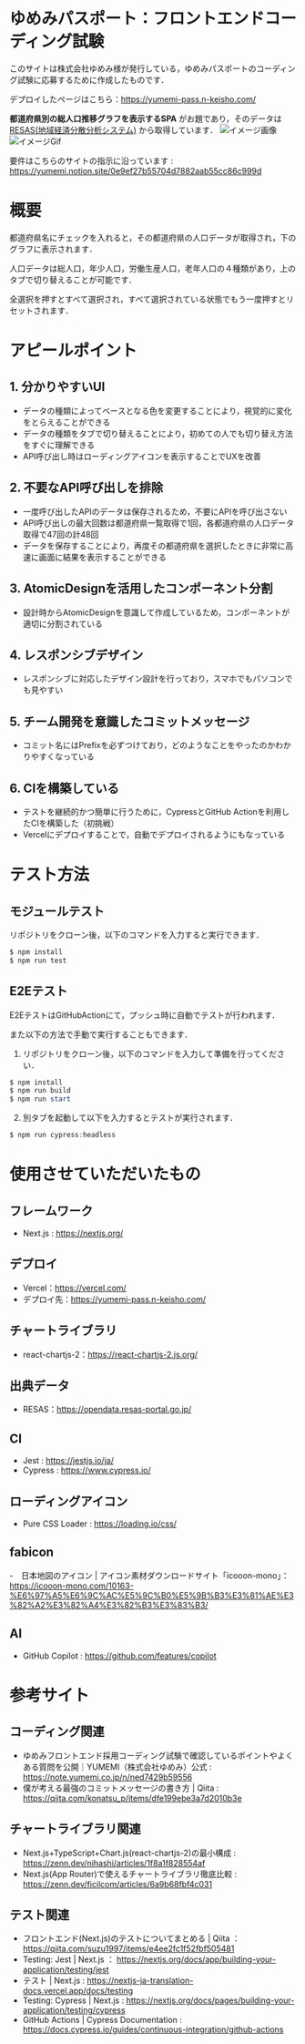# ゆめみパスポート：フロントエンドコーディング試験

このサイトは株式会社ゆめみ様が発行している，ゆめみパスポートのコーディング試験に応募するために作成したものです．

デプロイしたページはこちら：https://yumemi-pass.n-keisho.com/

**都道府県別の総人口推移グラフを表示するSPA** がお題であり，そのデータは [RESAS(地域経済分散分析システム)](https://opendata.resas-portal.go.jp/) から取得しています．
![イメージ画像](image/README/1715164207292.png)
![イメージGif](image/README/YumemiPass.gif)

要件はこちらのサイトの指示に沿っています : https://yumemi.notion.site/0e9ef27b55704d7882aab55cc86c999d

# 概要

都道府県名にチェックを入れると，その都道府県の人口データが取得され，下のグラフに表示されます．

人口データは総人口，年少人口，労働生産人口，老年人口の４種類があり，上のタブで切り替えることが可能です．

全選択を押すとすべて選択され，すべて選択されている状態でもう一度押すとリセットされます．

# アピールポイント

## 1. 分かりやすいUI

- データの種類によってベースとなる色を変更することにより，視覚的に変化をとらえることができる
- データの種類をタブで切り替えることにより，初めての人でも切り替え方法をすぐに理解できる
- API呼び出し時はローディングアイコンを表示することでUXを改善

## 2. 不要なAPI呼び出しを排除

- 一度呼び出したAPIのデータは保存されるため，不要にAPIを呼び出さない
- API呼び出しの最大回数は都道府県一覧取得で1回，各都道府県の人口データ取得で47回の計48回
- データを保存することにより，再度その都道府県を選択したときに非常に高速に画面に結果を表示することができる

## 3. AtomicDesignを活用したコンポーネント分割

- 設計時からAtomicDesignを意識して作成しているため，コンポーネントが適切に分割されている

## 4. レスポンシブデザイン

- レスポンシブに対応したデザイン設計を行っており，スマホでもパソコンでも見やすい

## 5. チーム開発を意識したコミットメッセージ

- コミット名にはPrefixを必ずつけており，どのようなことをやったのかわかりやすくなっている

## 6. CIを構築している

- テストを継続的かつ簡単に行うために，CypressとGitHub Actionを利用したCIを構築した（初挑戦）
- Vercelにデプロイすることで，自動でデプロイされるようにもなっている

# テスト方法

## モジュールテスト

リポジトリをクローン後，以下のコマンドを入力すると実行できます．

```powershell
$ npm install
$ npm run test
```

## E2Eテスト

E2EテストはGitHubActionにて，プッシュ時に自動でテストが行われます．

また以下の方法で手動で実行することもできます．

1. リポジトリをクローン後，以下のコマンドを入力して準備を行ってください．

```powershell
$ npm install
$ npm run build
$ npm run start
```

2. 別タブを起動して以下を入力するとテストが実行されます．

```powershell
$ npm run cypress:headless
```

# 使用させていただいたもの

## フレームワーク

- Next.js : https://nextjs.org/

## デプロイ

- Vercel：https://vercel.com/
- デプロイ先：https://yumemi-pass.n-keisho.com/

## チャートライブラリ

- react-chartjs-2：https://react-chartjs-2.js.org/

## 出典データ

- RESAS：https://opendata.resas-portal.go.jp/

## CI

- Jest : https://jestjs.io/ja/
- Cypress : https://www.cypress.io/

## ローディングアイコン

- Pure CSS Loader : https://loading.io/css/

## fabicon

-　日本地図のアイコン | アイコン素材ダウンロードサイト「icooon-mono」： https://icooon-mono.com/10163-%E6%97%A5%E6%9C%AC%E5%9C%B0%E5%9B%B3%E3%81%AE%E3%82%A2%E3%82%A4%E3%82%B3%E3%83%B3/

## AI

- GitHub Copilot : https://github.com/features/copilot

# 参考サイト

## コーディング関連

- ゆめみフロントエンド採用コーディング試験で確認しているポイントやよくある質問を公開｜YUMEMI（株式会社ゆめみ）公式 : https://note.yumemi.co.jp/n/ned7429b59556
- 僕が考える最強のコミットメッセージの書き方 | Qiita : https://qiita.com/konatsu_p/items/dfe199ebe3a7d2010b3e

## チャートライブラリ関連

- Next.js+TypeScript+Chart.js(react-chartjs-2)の最小構成 : https://zenn.dev/nihashi/articles/1f8a1f828554af
- Next.js(App Router)で使えるチャートライブラリ徹底比較 : https://zenn.dev/ficilcom/articles/6a9b68fbf4c031

## テスト関連

- フロントエンド(Next.js)のテストについてまとめる | Qiita ： https://qiita.com/suzu1997/items/e4ee2fc1f52fbf505481
- Testing: Jest | Next.js ： https://nextjs.org/docs/app/building-your-application/testing/jest
- テスト | Next.js : https://nextjs-ja-translation-docs.vercel.app/docs/testing
- Testing: Cypress | Next.js : https://nextjs.org/docs/pages/building-your-application/testing/cypress
- GitHub Actions | Cypress Documentation : https://docs.cypress.io/guides/continuous-integration/github-actions
